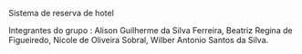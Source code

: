 Sistema de reserva de hotel

Integrantes do grupo : 
    Alison Guilherme da Silva Ferreira,
    Beatriz Regina de Figueiredo,
    Nicole de Oliveira Sobral,
    Wilber Antonio Santos da Silva.
